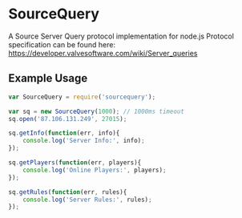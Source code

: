 SourceQuery
===========

A Source Server Query protocol implementation for node.js
Protocol specification can be found here: https://developer.valvesoftware.com/wiki/Server_queries

Example Usage
-------------

```js
var SourceQuery = require('sourcequery');

var sq = new SourceQuery(1000); // 1000ms timeout
sq.open('87.106.131.249', 27015);

sq.getInfo(function(err, info){
    console.log('Server Info:', info);
});

sq.getPlayers(function(err, players){
    console.log('Online Players:', players);
});

sq.getRules(function(err, rules){
    console.log('Server Rules:', rules);
});
```
